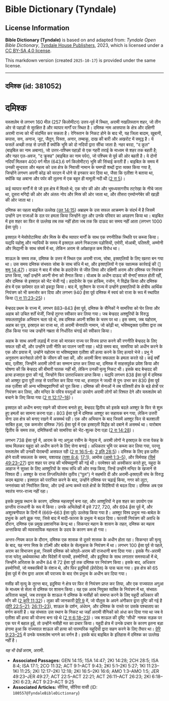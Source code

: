 # Bible Dictionary (Tyndale)

## License Information

**Bible Dictionary (Tyndale)** is based on and adapted from: _Tyndale Open Bible Dictionary_, [Tyndale House Publishers](https://tyndaleopenresources.com/), 2023, which is licensed under a [CC BY-SA 4.0 license](https://creativecommons.org/licenses/by-sa/4.0/legalcode.en).

This markdown version (created `2025-10-17`) is provided under the same license.



--------------------------------

## दमिश्क (id: 381052)

दमिश्क
======

यरूशलेम से लगभग 160 मील (257 किलोमीटर) उत्तर\-पूर्व में स्थित, अरामी नखलिस्तान शहर, जो तीन ओर से पहाड़ों से सुरक्षित है और व्यापार मार्गों पर स्थित है। दमिश्क नाम आसपास के क्षेत्र और दक्षिणी अरामी राज्य को भी संदर्भित कर सकता है। रेगिस्तान के निकट होने के बाद भी, यह जिला बादाम, खुबानी, कपास, सन, अनाज, जूट, जैतून, पिस्ता, अनार, तम्बाकू, दाख की बारी और अखरोट में समृद्ध है। ये फसलें अच्छी तरह से उगती हैं क्योंकि भूमि को दो नदियों द्वारा सींचा जाता है: नहर बरदा, "द कूल" (बाइबिल का नाम अबाना), जो उत्तर\-पश्चिम पहाड़ों से एक गहरी तराई के माध्यम से शहर तक बहती है; और नहर एल\-अवज, "द क्रूक्ड" (बाइबिल का नाम पर्पर), जो पश्चिम से पूर्व की ओर बहती है। ये दोनों नदियाँ मिलकर 400 वर्ग मील (643\.6 वर्ग किलोमीटर) भूमि की सिंचाई करती हैं। बाइबिल के समय में उनकी सुन्दरता और महत्व को उस क्षेत्र के निवासी नामान के घमण्डी शब्दों द्वारा व्यक्त किया गया है, जिन्होंने लगभग अपनी कोढ़ को यरदन में धोने से इनकार कर दिया था, जैसा कि एलीशा ने बताया था, क्योंकि यह अबाना और पर्पर की तुलना में एक बहुत ही मामूली नदी थी ([2 रा 5](https://ref.ly/2Kgs5:1-2Kgs5:27))।

कई व्यापार मार्गों में से जो इस क्षेत्र में मिलते थे, एक सोर की ओर और भूमध्यसागरीय तटरेखा के नीचे जाता था, दूसरा मगिद्दो की ओर और अंततः नोप और मिस्र की ओर जाता था, और तीसरा एस्योनगेबेर की खाड़ी की ओर जाता था।

दमिश्क का पहला बाइबिल उल्लेख ([उत 14:15](https://ref.ly/Gen14:15)) अब्राहम के उस सफल आक्रमण के संदर्भ में है जिसमें उन्होंने उन राजाओं के दल पर हमला किया जिन्होंने लूत और उनके परिवार का अपहरण किया था। बाइबिल में इस शहर का फिर से उल्लेख तब तक नहीं होता जब तक कि दाऊद का समय नहीं आता (लगभग 1000 ईसा पूर्व)।

इस्राएल ने मेसोपोटामिया और मिस्र के बीच व्यापार मार्गों के साथ एक रणनीतिक स्थिति पर कब्जा किया। यद्यपि यहोशू और न्यायियों के समय में इस्राएल अपने निकटतम पड़ोसियों, एमोरी, मोआबी, पलिश्ती, अम्मोनी और मिद्यानी के साथ संघर्ष में था, लेकिन अराम से अपेक्षाकृत कम विरोध था।

शाऊल के समय तक, दमिश्क के उत्तर में स्थित एक अरामी राज्य, सोबा, इस्राएलियों के लिए खतरा बन गया था। उस समय दमिश्क संभवतः सोबा के साथ संधि में था, और इस्राएलियों ने एक रक्षात्मक कार्रवाई की ([1 शमू 14:47](https://ref.ly/1Sam14:47))। दाऊद ने बाद में सोबा के हदादेजेर से जीत लिया और दक्षिणी अराम और दमिश्क पर नियंत्रण प्राप्त किया, जहाँ उन्होंने अपनी सेना को तैनात किया। योआब के अधीन दाऊद की सेनाएँ सफल होती रहीं, और दमिश्क से इस्राएल को भेंट भेजी गई। हदादेजेर के एक हाकिम, रजोन, ने विद्रोह किया और दमिश्क क्षेत्र में एक छापेमार दल को इकट्ठा किया। बाद में, सुलैमान के राज्य में उन्होंने इस्राएलियों के क्षेत्रीय आर्थिक नियंत्रण को भी कमजोर कर दिया और लगभग 940 ईसा पूर्व दमिश्क में स्वयं को राजा के रूप में स्थापित किया ([1 रा 11:23–25](https://ref.ly/1Kgs11:23-1Kgs11:25))।

बेन्हदद प्रथम के राज्य में, लगभग 883–843 ईसा पूर्व, दमिश्क के सैनिकों ने सामरिया को घेर लिया और अहाब को उचित शर्तें भेजीं, जिन्हें तुरन्त स्वीकार कर लिया गया। जब बेन्हदद अश्शूरियों के विरुद्ध सफलतापूर्वक अभियान चला रहे थे, तब दमिश्क अपनी शक्ति के चरम पर था। इस समय, जब यहोराम, अहाब का पुत्र, इस्राएल का राजा था, तो अरामी सेनापति नामान, जो कोढ़ी था, भविष्यद्वक्ता एलीशा द्वारा तब ठीक किया गया जब उन्होंने नम्रता से निर्धारित चंगाई को स्वीकार किया।

अहाब के साथ अपनी लड़ाई में राजा को मारकर राज्य पर विजय प्राप्त करने की रणनीति बेन्हदद के लिए सफल रही थी, और उन्होंने उसी नीति का पालन जारी रखा। थोड़े समय बाद, सामरिया को अधीन करने के एक और प्रयास में, उन्होंने यहोराम या भविष्यद्वक्ता एलीशा की हत्या करने के लिए हत्यारे भेजे। प्रभु ने अनुसरण करनेवाले लोगों के जीवन की रक्षा की, और अरामी बिना सफलता के हमला करते रहे। कई वर्षों बाद, एलीशा, जिन्होंने अरामी लोगों का सम्मान प्राप्त कर लिया था, दमिश्क में साहसपूर्वक प्रवेश किया और घोषणा की कि बेन्हदद की बीमारी घातक नहीं थी, लेकिन उनकी मृत्यु निकट थी। इसके बाद बेन्हदद की हत्या हजाएल द्वारा की गई, जिन्होंने फिर उत्तराधिकार प्राप्त किया। यद्यपि लगभग 838 ईसा पूर्व में दमिश्क को अश्शूर द्वारा पूरी तरह से पराजित कर दिया गया था, हजाएल ने जल्दी से पुनः उभर कर 830 ईसा पूर्व तक एलीशा की अन्य भविष्यद्ववाणियों को पूरा किया। दमिश्क की सेनाओं ने तब पलिश्ती क्षेत्र के बड़े क्षेत्रों पर नियंत्रण कर लिया, और मन्दिर के पवित्र वस्तुओं का उपयोग अरामी लोगों को रिश्वत देने और यरूशलेम को बचाने के लिए किया गया ([2 रा 12:17–18](https://ref.ly/2Kgs12:17-2Kgs12:18))।

इस्राएल को अधीन बनाए रखने की योजना बनाते हुए, बेन्हदद द्वितीय को इसके बदले अश्शूर के फिर से शुरू हुए हमलों का सामना करना पड़ा। 803 ईसा पूर्व में दमिश्क अश्शूर का सहायक बन गया, लेकिन उत्तरी सेना उस क्षेत्र को बनाए रखने में असमर्थ रही। एक और अभियान के बाद जिसमें अश्शूर फिर से बलशाली साबित हुआ, एक कमजोर दमिश्क 795 ईसा पूर्व में एक इस्राएली विद्रोह को दबाने में असमर्थ था। यारोबाम द्वितीय के समय तक, दमिश्कियों को सामरिया को भेंट\-शुल्क देना पड़ा ([2 रा 14:28](https://ref.ly/2Kgs14:28))।

लगभग 738 ईसा पूर्व में, आराम के नए अगुआ रसीन के नेतृत्व में, अरामी लोगों ने इस्राएल के राजा पेकह के साथ मिलकर यहूदा को अधीन करने के लिए सेना बनाई। अधिकतर भूमि पर कब्जा कर लिया गया, परन्तु यरूशलेम की उनकी घेराबन्दी असफल रही ([2 रा 16:5–6](https://ref.ly/2Kgs16:5-2Kgs16:6); [2 इति 28:5](https://ref.ly/2Chr28:5))। दमिश्क के लिए इस प्रतीत होने वाली सफलता के समय, यशायाह ([यशा 8:4](https://ref.ly/Isa8:4); [17:1](https://ref.ly/Isa17:1)), आमोस ([आमो 1:3–5](https://ref.ly/Amos1:3-Amos1:5)), और यिर्मयाह ([यिर्म 49:23–27](https://ref.ly/Jer49:23-Jer49:27)) द्वारा शहर पर दण्ड की भविष्यद्वाणी की गई थी। परमेश्वर को अस्वीकार करते हुए, यहूदा के आहाज ने सुरक्षा के लिए अश्शूरियों के साथ संधि की ओर रुख किया, जिन्हें उन्होंने मन्दिर के खजाने से रिश्वत दी। अश्शूर के राजा तिग्लत्पिलेसेर तृतीय (“पुल”) ने सहमति दी और अरामी\-इस्राएली संघ के विरुद्ध कदम बढ़ाया। इस्राएल को पराजित करने के बाद, उन्होंने दमिश्क पर चढ़ाई किया, नगर को लूटा, जनसंख्या को निर्वासित किया, और उन्हें अन्य कब्जे वाले क्षेत्रों के विदेशियों से बदल दिया। दमिश्क अब एक स्वतंत्र नगर\-राज्य नहीं रहा।

इसके प्रमुख स्थान के कारण, दमिश्क महत्वपूर्ण बना रहा, और अश्शूरियों ने इस शहर का उपयोग एक प्रान्तीय राजधानी के रूप में किया। उनके अभिलेखों में इसे 727, 720, और 694 ईसा पूर्व में, और अशूरबनीपाल के दिनों में (669–663 ईसा पूर्व) उल्लेख किया गया है। अश्शूर विश्व प्रभुत्व नव\-बाबेल के प्रभुत्व के आगे झुक गया, जिसे बाद में मादी\-फारस के प्रभुत्व ने बदल दिया। फारसी नियंत्रण की अवधि के दौरान, दमिश्क एक प्रमुख प्रशासनिक केन्द्र था। सिकन्दर महान के शासन के तहत, दमिश्क का महत्व अन्ताकिया की व्यावसायिक महत्वता के उदय के कारण कम हो गया।

अन्तर\-नियम काल के दौरान, दमिश्क एक शासक से दूसरे शासक के अधीन होता रहा। सिकन्दर की मृत्यु के बाद, यह नगर मिस्र के टॉल्मी और बाबेल के सेल्यूकस के नियंत्रण में था। लगभग 100 ईसा पूर्व से पहले, अराम का विभाजन हुआ, जिसमें दमिश्क को कोएले\-अराम की राजधानी बना दिया गया। इसके गैर\-अरामी राजा घरेलू अर्थव्यवस्था और विदेशों में पारथी, हस्मोनियों, और इदूमिया के साथ लगातार समस्याओं में थे, जिन्होंने अरितास के अधीन 84 से 72 ईसा पूर्व तक दमिश्क पर नियंत्रण किया। इसके बाद, अधिकार हस्मोनियों, जो मक्काबियों के वंशज थे, और फिर इदुमियों (हेरोदेस) के पास चला गया। इस क्षेत्र को 65 ईसा पूर्व में रोम द्वारा अराम की पराजय के बाद रोम प्रभुत्व के अधीन कर दिया गया।

मसीह की मृत्यु के तुरन्त बाद, इदूमिया ने क्षेत्र पर फिर से नियंत्रण प्राप्त कर लिया, और एक राज्यपाल अगुआ के माध्यम से सेला से दमिश्क पर शासन किया। यह एक अरब नियुक्त व्यक्ति के नियंत्रण में था, संभवतः अरितास चतुर्थ, जब तरसुस के शाऊल ने दमिश्क के मसीहों को समाप्त करने के लिए यहूदी अधिकार की माँग की ([2 कुरि 11:32](https://ref.ly/2Cor11:32))। लूका की जानकारी [प्रेरि 9](https://ref.ly/Acts9:1-Acts9:43) में, जो पौलुस के अपने अंगीकार द्वारा पुष्टि की गई है ([प्रेरि 22:5–21](https://ref.ly/Acts22:5-Acts22:21); [26:11–23](https://ref.ly/Acts26:11-Acts26:23)), शाऊल के दर्शन, अंधेपन, और दमिश्क के रास्ते पर उसके पश्चाताप का वर्णन करती है। यह संभवतः उस स्थान के निकट था जहाँ अरामी सैनिकों को अंधा कर दिया गया था जब वे एलीशा की हत्या की योजना बना रहे थे ([2 रा 6:18–23](https://ref.ly/2Kgs6:18-2Kgs6:23))। जब शाऊल की दृष्टि 'सीधी' नामक सड़क पर एक घर में बहाल हुई, तो उन्होंने मसीही मत का प्रचार किया। यहूदी क्षेत्र में उनके प्रचार के कारण इतना बड़ा हंगामा हुआ कि राज्यपाल शाऊल की हत्या को पारम्परिक यहूदियों द्वारा सहन करने के लिए तैयार था। [प्रेरि 9:23–25](https://ref.ly/Acts9:23-Acts9:25) में उनके यरूशलेम भागने का वर्णन है। इसके बाद बाइबिल के इतिहास में दमिश्क का उल्लेख नहीं है।

*यह भी देखें* अराम, अरामी.

* **Associated Passages:** GEN 14:15; 1SA 14:47; 2KI 14:28; 2CH 28:5; ISA 8:4; ISA 17:1; 2CO 11:32; ACT 9:1–ACT 9:43; 2KI 5:1–2KI 5:27; 1KI 11:23–1KI 11:25; 2KI 12:17–2KI 12:18; 2KI 16:5–2KI 16:6; AMO 1:3–AMO 1:5; JER 49:23–JER 49:27; ACT 22:5–ACT 22:21; ACT 26:11–ACT 26:23; 2KI 6:18–2KI 6:23; ACT 9:23–ACT 9:25
* **Associated Articles:** सीरिया, सीरिया वासी (ID: `180557@TyndaleBibleDictionary`)

